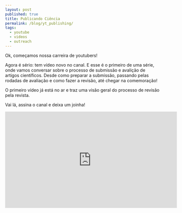 ```yaml
---
layout: post
published: true
title: Publicando Ciência
permalink: /blog/yt_publishing/
tags:
  - youtube
  - videos
  - outreach
---
```


Ok, começamos nossa carreira de youtubers!  

Agora é sério: tem vídeo novo no canal. E esse é o primeiro de uma série, onde vamos conversar sobre o processo de submissão e avalição de artigos científicos. Desde como preparar a submissão, passando pelas rodadas de avaliação e como fazer a revisão, até chegar na comemoração!  

O primeiro vídeo já está no ar e traz uma visão geral do processo de revisão pela revista.  

Vai lá, assina o canal e deixa um joinha!

<iframe width="560" height="315" src="https://www.youtube.com/embed/Q8c5bVG7fn4" frameborder="0" allow="accelerometer; autoplay; clipboard-write; encrypted-media; gyroscope; picture-in-picture" allowfullscreen></iframe>

&nbsp;
&nbsp;
